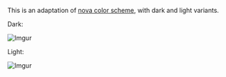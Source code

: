 This is an adaptation of [nova color scheme](https://github.com/trevordmiller/nova-vim), with dark and light variants.

Dark:

![Imgur](https://i.imgur.com/6nGqPoU.png)

Light:

![Imgur](https://i.imgur.com/rLLdFr2.png)
